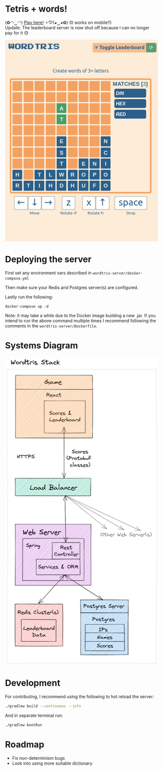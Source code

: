# Tetris + words!

(✿◠‿◠) [Play here!](https://khivy.github.io/wordtris/) ✧♡(◕‿◕✿) (It works on mobile!!)  
Update: The leaderboard server is now shut off because I can no longer pay for it 😓

![](img/wordtris_demo.jpg)

# Deploying the server
First set any environment vars described in `wordtris-server/docker-compose.yml`

Then make sure your Redis and Postgres server(s) are configured.

Lastly run the following:
```shell
docker-compose up -d
```
Note: it may take a while due to the Docker image building a new .jar. If you intend to run the above command 
multiple times I recommend following the comments in the `wordtris-server/Dockerfile`.

# Systems Diagram
![](img/wordtris_stack.jpg)

# Development
For contributing, I recommend using the following to hot reload the server:
```sh
./gradlew build --continuous --info
```
And in separate terminal run:
```sh
./gradlew bootRun
```

# Roadmap

- Fix non-determinism bugs
- Look into using more suitable dictionary
